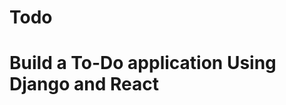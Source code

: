 # Todo
<!-- source /home/samuel/Documents/tempreg/my_env/bin/activate -->
# Build a To-Do application Using Django and React
